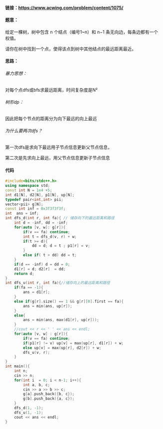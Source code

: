 #### 链接：https://www.acwing.com/problem/content/1075/

#### 题意：

给定一棵树，树中包含 n 个结点（编号1~n）和 n−1 条无向边，每条边都有一个权值。

请你在树中找到一个点，使得该点到树中其他结点的最远距离最近。

#### 思路：

###### 暴力思想：

对每个点dfs或bfs求最远距离，时间复杂度是N²

###### 树形dp：

因此把每个节点的距离分为向下最远的向上最远

###### 为什么要两次dfs？

第一次dfs是求向下最远用子节点信息更新父节点信息，

第二次是先求向上最远，用父节点信息更新子节点信息

#### 代码

```cpp
#include<bits/stdc++.h>
using namespace std;
const int N = 1e4 +5;
int d1[N], d2[N], p1[N], up[N];
typedef pair<int,int> pii;
vector<pii> g[N];
const int inf = 0x3f3f3f3f;
int  ans = inf;
int dfs_d(int r, int fa){ // 储存向下的最远距离和路径
    int d = -inf, dd = -inf;
    for(auto [v, w]: g[r]){
        if(v == fa) continue;
        int t = dfs_d(v, r) + w;
        if(t >= d){
            dd = d; d = t ; p1[r] = v;
        }
        else if( t > dd) dd = t;
    }
    if(d == -inf) d = dd = 0;
    d1[r] = d; d2[r]  = dd;
    return d;
}
int dfs_u(int r, int fa){//储存向上的最远距离和路径
    if(fa == -1){
        ans = d1[r];
    }
    else if(g[r].size() == 1 && g[r][0].first == fa){
        ans = min(ans, up[r]);
    }
    else{
        ans = min(ans, max(d1[r], up[r]));
    }
    //cout << r << ' ' << ans << endl;
    for(auto [v, w] : g[r]){
        if(v == fa) continue;
        if(p1[r] != v) up[v] = max(up[r], d1[r]) + w;
        else up[v] = max(up[r], d2[r]) + w;
        dfs_u(v, r);
    }
}
int main(){
    int n;
    cin >> n;
    for(int i  = 0; i < n-1; i++){
        int a, b, c;
        cin >> a >> b >> c;
        g[a].push_back({b, c});
        g[b].push_back({a, c});
    }
    dfs_d(1, -1);
    dfs_u(1, -1);
    cout << ans << endl;
}
```

